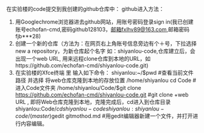 在实验楼的code提交到我创建的github仓库中：
github进入方法：
1. 用Googlechrome浏览器进去github网站，用账号密码登录sign in(我已创建账号echofan-cmd,密码github128103，邮箱fxlhv89@163.com,邮箱密码fjb***28)
2. 创建一个新的仓库（方法为：在网页右上角账号信息旁边有个＋号，下拉选择 new a repository，为新仓库起个名字 如：shiyanlou-code,仓库建立后，会出现一个web URL, 用来远程clone仓库到本地的URL，如https://github.com/echofan-cmd/shiyanlou-code.git)
3. 在实验楼的Xfce终端 里 输入如下命令：
  shiyanlou:~/$pwd      #查看当前文件路径  并选择 将web仓库克隆到本地的存放位置
  /home/shiyanlou
  cd Code     #进入Code文件夹
  /home/shiyanlou/Code/$git clone https://github.com/echofan-cmd/shiyanlou-code.git   #git clone +web URL , 即将Web仓库克隆到本地，克隆完成后，cd进入到仓库目录
  shiyanlou:Code/$cd shiyanlou-code
  shiyanlou:shiyanlou-code/(master)$gedit gitmothod.md   #用gedit编辑器新建一个文件，并打开进行内容编辑。
  
